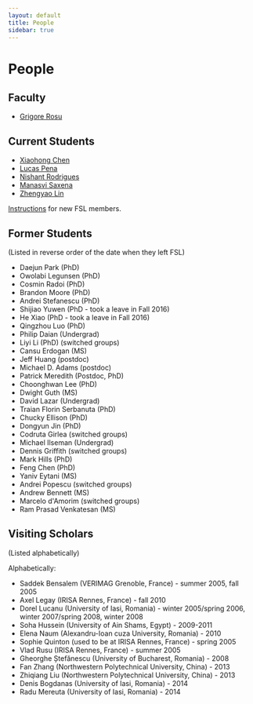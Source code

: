 ```yaml
---
layout: default
title: People
sidebar: true
---
```


# People

## Faculty

- [Grigore Rosu](grigore-rosu/index.html)

## Current Students

- [Xiaohong Chen](xiaohong-chen/index.html)
- [Lucas Pena](lucas-pena/index.html)
- [Nishant Rodrigues](nishant-rodrigues/index.html)
- [Manasvi Saxena](manasvi-saxena/index.html)
- [Zhengyao Lin](zhengyao-lin/index.html)

[Instructions]({{site.baseurl}}/other-pages/instructions-for-new-fsl-members.html) for new FSL members.

## Former Students

(Listed in reverse order of the date when they left FSL)

- Daejun Park (PhD)
- Owolabi Legunsen (PhD)
- Cosmin Radoi (PhD)
- Brandon Moore (PhD)
- Andrei Stefanescu (PhD)
- Shijiao Yuwen (PhD - took a leave in Fall 2016)
- He Xiao (PhD - took a leave in Fall 2016)
- Qingzhou Luo (PhD)
- Philip Daian (Undergrad)
- Liyi Li (PhD) (switched groups)
- Cansu Erdogan (MS)
- Jeff Huang (postdoc)
- Michael D. Adams (postdoc)
- Patrick Meredith (Postdoc, PhD)
- Choonghwan Lee (PhD)
- Dwight Guth (MS)
- David Lazar (Undergrad)
- Traian Florin Serbanuta (PhD)
- Chucky Ellison (PhD)
- Dongyun Jin (PhD)
- Codruta Girlea (switched groups)
- Michael Ilseman (Undergrad)
- Dennis Griffith (switched groups)
- Mark Hills (PhD)
- Feng Chen (PhD)
- Yaniv Eytani (MS)
- Andrei Popescu (switched groups)
- Andrew Bennett (MS)
- Marcelo d'Amorim (switched groups)
- Ram Prasad Venkatesan (MS)

## Visiting Scholars

(Listed alphabetically)

Alphabetically:

- Saddek Bensalem (VERIMAG Grenoble, France) - summer 2005, fall 2005
- Axel Legay (IRISA Rennes, France) - fall 2010
- Dorel Lucanu (University of Iasi, Romania) - winter 2005/spring 2006, winter 2007/spring 2008, winter 2008
- Soha Hussein (University of Ain Shams, Egypt) - 2009-2011
- Elena Naum (Alexandru-Ioan cuza University, Romania) - 2010
- Sophie Quinton (used to be at IRISA Rennes, France) - spring 2005
- Vlad Rusu (IRISA Rennes, France) - summer 2005
- Gheorghe Ștefănescu (University of Bucharest, Romania) - 2008
- Fan Zhang (Northwestern Polytechnical University, China) - 2013
- Zhiqiang Liu (Northwestern Polytechnical University, China) - 2013
- Denis Bogdanas (University of Iasi, Romania) - 2014
- Radu Mereuta (University of Iasi, Romania) - 2014

